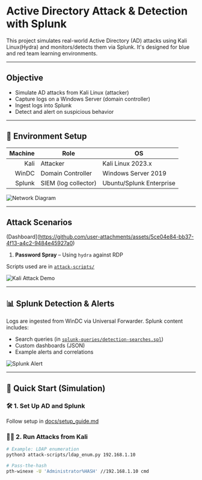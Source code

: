 # Active Directory Attack & Detection with Splunk

This project simulates real-world Active Directory (AD) attacks using Kali Linux(Hydra) and monitors/detects them via Splunk. It's designed for blue and red team learning environments.

---

## Objective

- Simulate AD attacks from Kali Linux (attacker)
- Capture logs on a Windows Server (domain controller)
- Ingest logs into Splunk
- Detect and alert on suspicious behavior

---

## 🧱 Environment Setup

| Machine | Role                | OS                |
|--------:|---------------------|-------------------|
| Kali    | Attacker            | Kali Linux 2023.x |
| WinDC   | Domain Controller   | Windows Server 2019 |
| Splunk  | SIEM (log collector) | Ubuntu/Splunk Enterprise |

![Network Diagram](images/network_diagram.png)

---

## Attack Scenarios

(Dashboard](https://github.com/user-attachments/assets/5ce04e84-bb37-4f13-a4c2-9484e45927a0)

1. **Password Spray** – Using `hydra` against RDP


Scripts used are in [`attack-scripts/`](attack-scripts/)

![Kali Attack Demo](images/kali_attack_demo.gif)

---

## 📊 Splunk Detection & Alerts

Logs are ingested from WinDC via Universal Forwarder. Splunk content includes:

- Search queries (in [`splunk-queries/detection-searches.spl`](splunk-queries/detection-searches.spl))
- Custom dashboards (JSON)
- Example alerts and correlations

![Splunk Alert](images/splunk_alert.png)

---

## 🚀 Quick Start (Simulation)

### 🛠️ 1. Set Up AD and Splunk
Follow setup in [docs/setup_guide.md](docs/setup_guide.md)

### 🧑‍💻 2. Run Attacks from Kali
```bash
# Example: LDAP enumeration
python3 attack-scripts/ldap_enum.py 192.168.1.10

# Pass-the-hash
pth-winexe -U 'Administrator%HASH' //192.168.1.10 cmd
